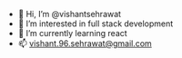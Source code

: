 - 👋 Hi, I’m @vishantsehrawat
- 👀 I’m interested in full stack development
- 🌱 I’m currently learning react
- 📫 vishant.96.sehrawat@gmail.com

<!---
vishantsehrawat/vishantsehrawat is a ✨ special ✨ repository because its `README.md` (this file) appears on your GitHub profile.
You can click the Preview link to take a look at your changes.
--->
